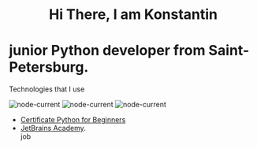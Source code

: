 <h1 align="center">Hi There, I am Konstantin</h1>
<h1> junior Python developer from Saint-Petersburg.</h1>

Technologies that I use

<img alt="node-current" src="https://img.shields.io/badge/python-%3E%3D%203.8-yellow">  <img alt="node-current" src="https://img.shields.io/badge/PostgreSQL-14.3-blue"> <img alt="node-current" src="https://img.shields.io/badge/SQL-2016-blue">

- <a href="https://hyperskill.org/certificates/11258301-05b0-4a0e-a614-98d6d3d6b565.pdf">Certificate Python for Beginners</a>  
- <a href="https://hyperskill.org/tracks">JetBrains Academy</a>.      
job
  
